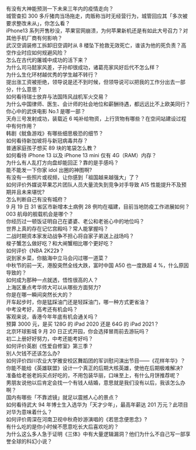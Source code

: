 有没有大神能预测一下未来三年内的疫情走向？  
城管查扣 300 多斤猪肉当场拖走，肉贩称当时无经营行为，城管回应其「多次被要求整改未从」，你怎么看？  
iPhone13 系列开售秒没，苹果官网崩溃，为何苹果新机还是有如此大号召力？对其他手机厂商有何影响？  
武汉空调装修工拆卸旧空调时从 8 楼坠下抢救无效死亡，谁该为他的死负责？高空作业时应如何规避风险？  
怎么在古代的屠城中成功的活下来？  
为什么司马懿家风差，子孙却很成功，诸葛亮家风好后代不怎么样？  
为什么生化环材越优秀的学生越不转行？  
提出涨工资被拒绝，领导说是还不到时候，但领导说可以把我的工作分出去一部分，什么意思？  
如何看待瑞士放弃与法国阵风战机军火交易？  
为什么中国律师、医生、会计师的社会地位和薪酬待遇，都远远比不上欧美同行？  
你心中的武侠电影 No.1 是哪一部？  
天舟三号发射成功，装载近 6 吨补给物资，上行货物有哪些？在空间站建设过程中有何作用？  
韩剧《鱿鱼游戏》有哪些细思极恐的细节？  
如何看待新加坡将与新冠病毒共存？  
普通家庭孩子想买 89 块的笔袋怎么教？  
如何看待 iPhone 13 以及 iPhone 13 mini  仅有 4G（RAM）内存？  
为什么有人乱打方向盘却能回正？靠的是手感吗？  
能不能发一下你家 idol 出圈的神图啊?  
有没有一些照片或视频，让你感到「祖国越来越强大」了？  
如何评价外媒说苹果芯片团队人员大量流失到竞争对手导致 A15 性能提升不及预期并且未来堪忧?  
怎么判断自己有没有城府？  
9 月 19 日 31 省区市新增本土病例 28 例均在福建，目前当地防疫工作进展如何？  
003 航母的舰载机会是哪个？  
你经历过一顿饭证明自己在婆婆、老公和老爸心中的地位吗？  
世界上真的存在记忆宫殿吗？常人能掌握吗？  
二战时期资本家发动战争不担心将自家子弟送上战场吗？  
梭子蟹怎么做好吃？和大闸蟹相比哪个更好吃？  
如何评价《NBA 2K22》？  
说到家乡菜，你脑海中立马会闪过哪一道菜？  
中秋节的前一天，港股突然全线大跌，富时中国 A50 也一度跌超 4 %，什么原因导致的？  
如何成为那种一点就透，悟性很高的人？  
上海区重点考华师大可以从哪些方面努力?  
你是在哪一瞬间突然长大的？  
开车起步时，你是猛踩油门还是轻踩油门，哪一种方式更省油？  
中考没考好，高考还有机会吗？  
客观来说，香港今年年底有机会通关吗？  
预算 3000 元，是买 128G 的 iPad 2020 还是 64G 的 iPad 2021？  
北京环球影城 9 月 20 日正式开园，你会选择冒雨前去游玩吗？  
初二上册好好努力，中考还能考好吗？  
如何评价英剧《性爱自修室》第三季？  
别人欠钱不还该怎么办?  
如何评价四川农业大学雅安校区舞蹈团的军训慰问演出节目——《花样年华》？  
你能不能给《英雄联盟》设计一个真正的后期大核英雄，使他在后期极难解决?  
准备给老爸老妈买点好吃的，不用包装华丽，口味至上，有什么月饼推荐呢？  
男朋友说他以后肯定会找一个有钱人结婚，意思就是我们没有以后，我该怎么办啊？  
国内有哪些「不靠滤镜」就足以震撼人心的景点？  
如何看待武大 94 年博士生入选华为「天才少年」，最高年薪达 201 万元？此项目对华为意味着什么？  
如何评价周深在河南卫视中秋奇妙游演唱的《若思念便思念》?  
有什么吃的是你小时候不愿意吃长大后喜欢吃的？  
为什么这么多人急于证明《三体》中有大量逻辑漏洞？他们为什么不自己写一部享誉全球的科幻小说？  
